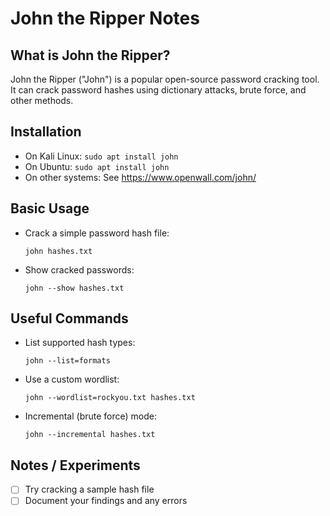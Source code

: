 # John the Ripper Notes

## What is John the Ripper?
John the Ripper ("John") is a popular open-source password cracking tool. It can crack password hashes using dictionary attacks, brute force, and other methods.

## Installation
- On Kali Linux: `sudo apt install john`
- On Ubuntu: `sudo apt install john`
- On other systems: See https://www.openwall.com/john/

## Basic Usage
- Crack a simple password hash file:
  ```
  john hashes.txt
  ```
- Show cracked passwords:
  ```
  john --show hashes.txt
  ```

## Useful Commands
- List supported hash types:
  ```
  john --list=formats
  ```
- Use a custom wordlist:
  ```
  john --wordlist=rockyou.txt hashes.txt
  ```
- Incremental (brute force) mode:
  ```
  john --incremental hashes.txt
  ```

## Notes / Experiments
- [ ] Try cracking a sample hash file
- [ ] Document your findings and any errors 